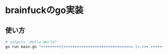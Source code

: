# brainfuckのgo実装

## 使い方

```bash
# outputs 'Hello World!'
go run main.go "+++++++++[>++++++++>+++++++++++>+++>+<<<<-]>.>++.+++++++..+++.>+++++.<<+++++++++++++++.>.+++.------.--------.>+.>+."
```
